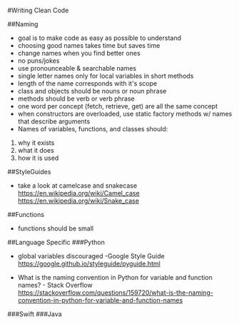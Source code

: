 #Writing Clean Code

##Naming
- goal is to make code as easy as possible to understand
- choosing good names takes time but saves time
- change names when you find better ones
- no puns/jokes
- use pronounceable & searchable names
- single letter names only for local variables in short methods
- length of the name corresponds with it's scope
- class and objects should be nouns or noun phrase
- methods should be verb or verb phrase
- one word per concept (fetch, retrieve, get) are all the same concept
- when constructors are overloaded, use static factory methods w/ names that describe arguments
- Names of variables, functions, and classes should:
1. why it exists
2. what it does
3. how it is used

##StyleGuides
- take a look at camelcase and snakecase
https://en.wikipedia.org/wiki/Camel_case
https://en.wikipedia.org/wiki/Snake_case


##Functions
- functions should be small


##Language Specific
###Python
- global variables discouraged
-Google Style Guide
https://google.github.io/styleguide/pyguide.html

* What is the naming convention in Python for variable and function names? - Stack Overflow
https://stackoverflow.com/questions/159720/what-is-the-naming-convention-in-python-for-variable-and-function-names

###Swift
###Java
